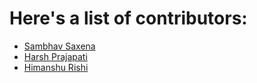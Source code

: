 # Here's a list of contributors:
- [Sambhav Saxena](https://github.com/sambhavsaxena)
- [Harsh Prajapati](https://github.com/pardhan007)
- [Himanshu Rishi](https://github.com/Himanshu-Rishi)
